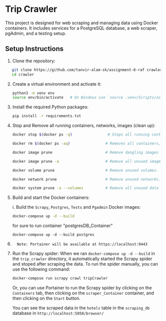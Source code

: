 # Trip Crawler

This project is designed for web scraping and managing data using Docker containers. It includes services for a PostgreSQL database, a web scraper, pgAdmin, and a testing setup.

## Setup Instructions

1. Clone the repository:

```bash
   git clone https://github.com/tanvir-alam-sk/assignment-8-raf crawler
   cd crawler
```

2. Create a virtual environment and activate it:

   ```bash
   python3 -m venv env
   source env/bin/activate   # On Windows use `source .venv/Scripts/activate`
   ```
3. Install the required Python packages:

   ```bash
   pip install -r requirements.txt
   ```
4. Stop and Remove all running containers, networks, images (clean up):

   ```bash
   docker stop $(docker ps -q)                # Stops all running containers by their IDs.

   docker rm $(docker ps -aq)                # Removes all containers, whether stopped or exited.

   docker image prune                        # Remove dangling images (unused layers). Removes image layers not associated with any container.

   docker image prune -a                     # Remove all unused images (dangling and unreferenced). Deletes all unused images, including dangling --------------------------------------------and unreferenced ones. 

   docker volume prune                       # Remove unused volumes. Cleans up volumes not connected to any container.

   docker network prune                      # Remove unused networks. Removes all networks not currently used by containers.

   docker system prune -a --volumes          # Remove all unused data (containers, networks, images, and volumes). Cleans up all unused containers, images, networks, and volumes.
   ```
5. Build and start the Docker containers:

   i. Build the `Scrapy`, `Postgres`, `Tests` and `Pgadmin` Docker images:

   ```bash
   docker-compose up -d --build
   ```
   for sure to run container "postgresDB_Container"

   ```
   docker-compose up -d --build postgres
   ```
6. `  Note: Portainer will be available at https://localhost:9443`
7. Run the Scrapy spider: When we ran `docker-compose up -d --build` in the `trip_crawler` directory, it automatically started the Scrapy spider and stoped after scraping the data. To run the spider manually, you can use the following command:

   ```bash
   docker-compose run scrapy crawl tripCrawler
   ```
   Or, you can use Portainer to run the Scrapy spider by clicking on the `Containers` tab, then clicking on the `scraper_Container` container, and then clicking on the `Start` button.

   You can see the scraped data in the `hotels` table in the `scraping_db` database in `http://localhost:5050/browser/`
